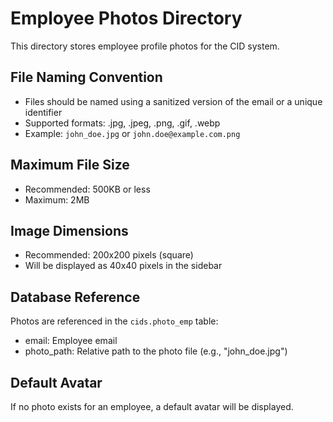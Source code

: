 # Employee Photos Directory

This directory stores employee profile photos for the CID system.

## File Naming Convention
- Files should be named using a sanitized version of the email or a unique identifier
- Supported formats: .jpg, .jpeg, .png, .gif, .webp
- Example: `john_doe.jpg` or `john.doe@example.com.png`

## Maximum File Size
- Recommended: 500KB or less
- Maximum: 2MB

## Image Dimensions
- Recommended: 200x200 pixels (square)
- Will be displayed as 40x40 pixels in the sidebar

## Database Reference
Photos are referenced in the `cids.photo_emp` table:
- email: Employee email
- photo_path: Relative path to the photo file (e.g., "john_doe.jpg")

## Default Avatar
If no photo exists for an employee, a default avatar will be displayed.